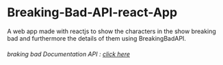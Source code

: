 # Breaking-Bad-API-react-App
A web app made with reactjs to show the characters in the show breaking bad and furthermore the details of them using BreakingBadAPI.

###### braking bad Documentation API : <a href="https://breakingbadapi.com/">click here<a>
